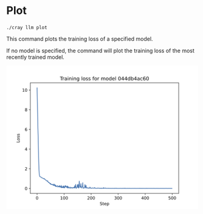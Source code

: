 # Plot

```console
./cray llm plot
```

This command plots the training loss of a specified model.

If no model is specified, the command will plot the training loss of the most recently trained model.

![Plot](../assets/loss_plot_044db4ac60.png)


